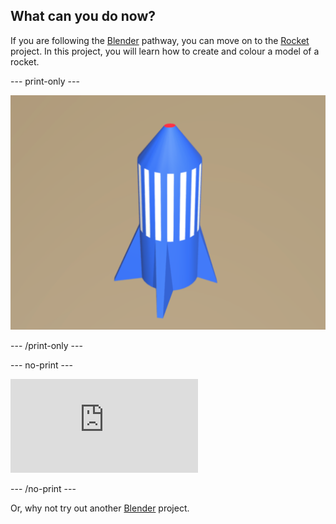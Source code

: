 ## What can you do now?

If you are following the [Blender](https://projects.raspberrypi.org/en/pathways/blender-basics) pathway, you can move on to the [Rocket](https://projects.raspberrypi.org/en/projects/blender-rocket) project. In this project, you will learn how to create and colour a model of a rocket.

--- print-only --- 

![A 3d model of a rocket with blue and white stripes and a red nose tip](images/blender-rocket.png)

--- /print-only ---

--- no-print ---

<div class="responsive-embed responsive-embed--video">
  <iframe class="responsive-embed__iframe" src="https://sketchfab.com/models/5660fd9d487e4175bd3b7d97c6277f39/embed" frameborder="0" allowvr allowfullscreen mozallowfullscreen="true" webkitallowfullscreen="true"></iframe>
</div>


--- /no-print ---

Or, why not try out another [Blender](https://projects.raspberrypi.org/en/projects?software%5B%5D=blender) project.